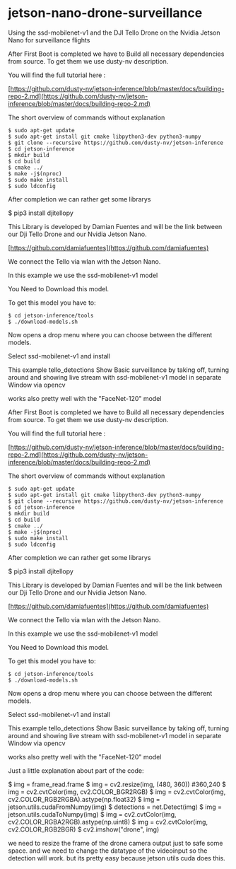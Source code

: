 # jetson-nano-drone-surveillance
Using the ssd-mobilenet-v1 and the DJI Tello Drone on the Nvidia Jetson Nano for surveillance flights

After First Boot is completed we have to Build all necessary dependencies from source. To get them we use dusty-nv description. 

You will find the full tutorial here :

[https://github.com/dusty-nv/jetson-inference/blob/master/docs/building-repo-2.md](https://github.com/dusty-nv/jetson-inference/blob/master/docs/building-repo-2.md)

The short overview of commands without explanation

```
$ sudo apt-get update
$ sudo apt-get install git cmake libpython3-dev python3-numpy
$ git clone --recursive https://github.com/dusty-nv/jetson-inference
$ cd jetson-inference
$ mkdir build
$ cd build
$ cmake ../
$ make -j$(nproc)
$ sudo make install
$ sudo ldconfig
```

After completion we can rather get some librarys 

$ pip3 install djitellopy

This Library is developed by Damian Fuentes and will be the link between our Dji Tello Drone and our Nvidia Jetson Nano.

[https://github.com/damiafuentes](https://github.com/damiafuentes)

We connect the Tello via wlan with the Jetson Nano.

In this example we use the ssd-mobilenet-v1 model 

You Need to Download this model.

To get this model you have to:

```
$ cd jetson-inference/tools
$ ./download-models.sh
```

Now opens a drop menu where you can choose between the different models.

Select ssd-mobilenet-v1 and install 

This example tello_detections Show Basic surveillance by taking off, turning around and showing live stream with ssd-mobilenet-v1 model in separate Window via opencv 

works also pretty well with the "FaceNet-120" model

After First Boot is completed we have to Build all necessary dependencies from source. To get them we use dusty-nv description. 

You will find the full tutorial here :

[https://github.com/dusty-nv/jetson-inference/blob/master/docs/building-repo-2.md](https://github.com/dusty-nv/jetson-inference/blob/master/docs/building-repo-2.md)

The short overview of commands without explanation

```
$ sudo apt-get update
$ sudo apt-get install git cmake libpython3-dev python3-numpy
$ git clone --recursive https://github.com/dusty-nv/jetson-inference
$ cd jetson-inference
$ mkdir build
$ cd build
$ cmake ../
$ make -j$(nproc)
$ sudo make install
$ sudo ldconfig
```

After completion we can rather get some librarys 

$ pip3 install djitellopy

This Library is developed by Damian Fuentes and will be the link between our Dji Tello Drone and our Nvidia Jetson Nano.

[https://github.com/damiafuentes](https://github.com/damiafuentes)

We connect the Tello via wlan with the Jetson Nano.

In this example we use the ssd-mobilenet-v1 model 

You Need to Download this model.

To get this model you have to:

```
$ cd jetson-inference/tools
$ ./download-models.sh
```

Now opens a drop menu where you can choose between the different models.

Select ssd-mobilenet-v1 and install 

This example tello_detections Show Basic surveillance by taking off, turning around and showing live stream with ssd-mobilenet-v1 model in separate Window via opencv 

works also pretty well with the "FaceNet-120" model


Just a little explanation about part of the code:

$ img = frame_read.frame
	$ img = cv2.resize(img, (480, 360)) #360,240
	$ img = cv2.cvtColor(img, cv2.COLOR_BGR2RGB)
	$ img = cv2.cvtColor(img, cv2.COLOR_RGB2RGBA).astype(np.float32)
	$ img = jetson.utils.cudaFromNumpy(img)
	$ detections = net.Detect(img)
	$ img = jetson.utils.cudaToNumpy(img)
	$ img = cv2.cvtColor(img, cv2.COLOR_RGBA2RGB).astype(np.uint8)
	$ img = cv2.cvtColor(img, cv2.COLOR_RGB2BGR)
	$ cv2.imshow("drone", img)
  
we need to resize the frame of the drone camera output just to safe some space.
and we need to change the datatype of the videoinput so the detection will work.
but its pretty easy because jetson utils cuda does this.
